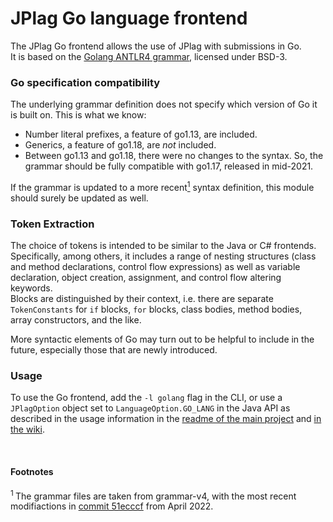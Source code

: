 # JPlag Go language frontend

The JPlag Go frontend allows the use of JPlag with submissions in Go. <br>
It is based on the [Golang ANTLR4 grammar](https://github.com/antlr/grammars-v4/tree/master/golang), licensed under BSD-3.

### Go specification compatibility

The underlying grammar definition does not specify which version of Go it is built on. This is what we know:
 - Number literal prefixes, a feature of go1.13, are included.
 - Generics, a feature of go1.18, are _not_ included.
 - Between go1.13 and go1.18, there were no changes to the syntax. So, the grammar should be fully compatible with go1.17, released in mid-2021.

If the grammar is updated to a more recent<a href="#footnote-1"><sup>1</sup></a> syntax definition, this module should surely be updated as well.

### Token Extraction

The choice of tokens is intended to be similar to the Java or C# frontends. Specifically, among others, it includes a range of nesting structures (class and method declarations, control flow expressions) as well as variable declaration, object creation, assignment, and control flow altering keywords. <br>
Blocks are distinguished by their context, i.e. there are separate `TokenConstants` for `if` blocks, `for` blocks, class bodies, method bodies, array constructors, and the like.

More syntactic elements of Go may turn out to be helpful to include in the future, especially those that are newly introduced.

### Usage

To use the Go frontend, add the `-l golang` flag in the CLI, or use a `JPlagOption` object set to `LanguageOption.GO_LANG` in the Java API as described in the usage information in the [readme of the main project](https://github.com/jplag/JPlag#usage) and [in the wiki](https://github.com/jplag/JPlag/wiki/1.-How-to-Use-JPlag).

<br>

#### Footnotes
<section id="footnote-1"><sup>1 </sup>The grammar files are taken from grammar-v4, with the most recent modifiactions in <a href="https://github.com/antlr/grammars-v4/tree/51ecccf87b75e96177287367b96cfa99e9f304b8/golang">commit 51ecccf</a> from April 2022.</section>